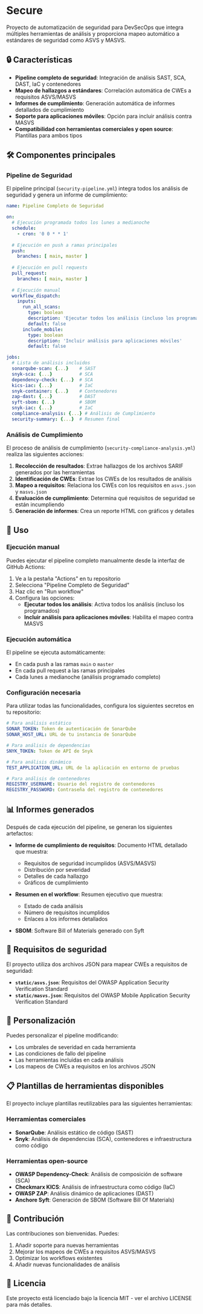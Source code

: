 # Secure

Proyecto de automatización de seguridad para DevSecOps que integra múltiples herramientas de análisis y proporciona mapeo automático a estándares de seguridad como ASVS y MASVS.

## 🔒 Características

- **Pipeline completo de seguridad**: Integración de análisis SAST, SCA, DAST, IaC y contenedores
- **Mapeo de hallazgos a estándares**: Correlación automática de CWEs a requisitos ASVS/MASVS
- **Informes de cumplimiento**: Generación automática de informes detallados de cumplimiento
- **Soporte para aplicaciones móviles**: Opción para incluir análisis contra MASVS
- **Compatibilidad con herramientas comerciales y open source**: Plantillas para ambos tipos

## 🛠️ Componentes principales

### Pipeline de Seguridad

El pipeline principal (`security-pipeline.yml`) integra todos los análisis de seguridad y genera un informe de cumplimiento:

```yaml
name: Pipeline Completo de Seguridad

on:
  # Ejecución programada todos los lunes a medianoche
  schedule:
    - cron: '0 0 * * 1'
  
  # Ejecución en push a ramas principales
  push:
    branches: [ main, master ]
  
  # Ejecución en pull requests
  pull_request:
    branches: [ main, master ]
  
  # Ejecución manual
  workflow_dispatch:
    inputs:
      run_all_scans:
        type: boolean
        description: 'Ejecutar todos los análisis (incluso los programados)'
        default: false
      include_mobile:
        type: boolean
        description: 'Incluir análisis para aplicaciones móviles'
        default: false

jobs:
  # Lista de análisis incluidos
  sonarqube-scan: {...}    # SAST
  snyk-sca: {...}          # SCA
  dependency-check: {...}  # SCA
  kics-iac: {...}          # IaC
  snyk-container: {...}    # Contenedores
  zap-dast: {...}          # DAST
  syft-sbom: {...}         # SBOM
  snyk-iac: {...}          # IaC
  compliance-analysis: {...} # Análisis de Cumplimiento
  security-summary: {...}  # Resumen final
```

### Análisis de Cumplimiento

El proceso de análisis de cumplimiento (`security-compliance-analysis.yml`) realiza las siguientes acciones:

1. **Recolección de resultados**: Extrae hallazgos de los archivos SARIF generados por las herramientas
2. **Identificación de CWEs**: Extrae los CWEs de los resultados de análisis
3. **Mapeo a requisitos**: Relaciona los CWEs con los requisitos en `asvs.json` y `masvs.json`
4. **Evaluación de cumplimiento**: Determina qué requisitos de seguridad se están incumpliendo
5. **Generación de informes**: Crea un reporte HTML con gráficos y detalles

## 🚀 Uso

### Ejecución manual

Puedes ejecutar el pipeline completo manualmente desde la interfaz de GitHub Actions:

1. Ve a la pestaña "Actions" en tu repositorio
2. Selecciona "Pipeline Completo de Seguridad"
3. Haz clic en "Run workflow"
4. Configura las opciones:
   - **Ejecutar todos los análisis**: Activa todos los análisis (incluso los programados)
   - **Incluir análisis para aplicaciones móviles**: Habilita el mapeo contra MASVS

### Ejecución automática

El pipeline se ejecuta automáticamente:
- En cada push a las ramas `main` o `master`
- En cada pull request a las ramas principales
- Cada lunes a medianoche (análisis programado completo)

### Configuración necesaria

Para utilizar todas las funcionalidades, configura los siguientes secretos en tu repositorio:

```yaml
# Para análisis estático
SONAR_TOKEN: Token de autenticación de SonarQube
SONAR_HOST_URL: URL de tu instancia de SonarQube

# Para análisis de dependencias
SNYK_TOKEN: Token de API de Snyk

# Para análisis dinámico
TEST_APPLICATION_URL: URL de la aplicación en entorno de pruebas

# Para análisis de contenedores
REGISTRY_USERNAME: Usuario del registro de contenedores
REGISTRY_PASSWORD: Contraseña del registro de contenedores
```

## 📊 Informes generados

Después de cada ejecución del pipeline, se generan los siguientes artefactos:

- **Informe de cumplimiento de requisitos**: Documento HTML detallado que muestra:
  - Requisitos de seguridad incumplidos (ASVS/MASVS)
  - Distribución por severidad
  - Detalles de cada hallazgo
  - Gráficos de cumplimiento

- **Resumen en el workflow**: Resumen ejecutivo que muestra:
  - Estado de cada análisis
  - Número de requisitos incumplidos
  - Enlaces a los informes detallados

- **SBOM**: Software Bill of Materials generado con Syft

## 📝 Requisitos de seguridad

El proyecto utiliza dos archivos JSON para mapear CWEs a requisitos de seguridad:

- **`static/asvs.json`**: Requisitos del OWASP Application Security Verification Standard
- **`static/masvs.json`**: Requisitos del OWASP Mobile Application Security Verification Standard

## 🔧 Personalización

Puedes personalizar el pipeline modificando:

- Los umbrales de severidad en cada herramienta
- Las condiciones de fallo del pipeline
- Las herramientas incluidas en cada análisis
- Los mapeos de CWEs a requisitos en los archivos JSON

## 📋 Plantillas de herramientas disponibles

El proyecto incluye plantillas reutilizables para las siguientes herramientas:

### Herramientas comerciales
- **SonarQube**: Análisis estático de código (SAST)
- **Snyk**: Análisis de dependencias (SCA), contenedores e infraestructura como código

### Herramientas open-source
- **OWASP Dependency-Check**: Análisis de composición de software (SCA)
- **Checkmarx KICS**: Análisis de infraestructura como código (IaC)
- **OWASP ZAP**: Análisis dinámico de aplicaciones (DAST)
- **Anchore Syft**: Generación de SBOM (Software Bill Of Materials)

## 🤝 Contribución

Las contribuciones son bienvenidas. Puedes:

1. Añadir soporte para nuevas herramientas
2. Mejorar los mapeos de CWEs a requisitos ASVS/MASVS
3. Optimizar los workflows existentes
4. Añadir nuevas funcionalidades de análisis

## 📄 Licencia

Este proyecto está licenciado bajo la licencia MIT - ver el archivo LICENSE para más detalles.